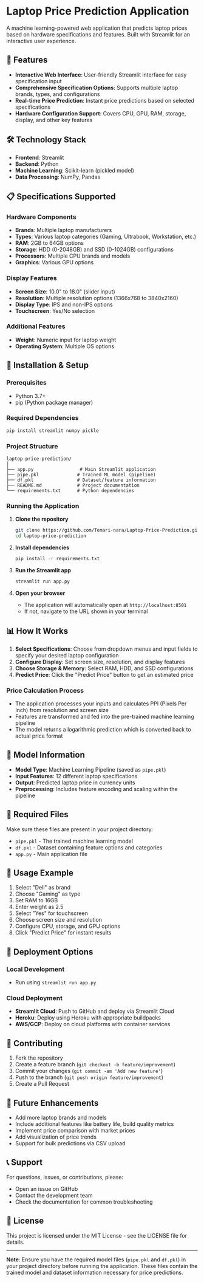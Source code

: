 # Laptop Price Prediction Application

A machine learning-powered web application that predicts laptop prices based on hardware specifications and features. Built with Streamlit for an interactive user experience.

## 🚀 Features

- **Interactive Web Interface**: User-friendly Streamlit interface for easy specification input
- **Comprehensive Specification Options**: Supports multiple laptop brands, types, and configurations
- **Real-time Price Prediction**: Instant price predictions based on selected specifications
- **Hardware Configuration Support**: Covers CPU, GPU, RAM, storage, display, and other key features

## 🛠️ Technology Stack

- **Frontend**: Streamlit
- **Backend**: Python
- **Machine Learning**: Scikit-learn (pickled model)
- **Data Processing**: NumPy, Pandas

## 📋 Specifications Supported

### Hardware Components
- **Brands**: Multiple laptop manufacturers
- **Types**: Various laptop categories (Gaming, Ultrabook, Workstation, etc.)
- **RAM**: 2GB to 64GB options
- **Storage**: HDD (0-2048GB) and SSD (0-1024GB) configurations
- **Processors**: Multiple CPU brands and models
- **Graphics**: Various GPU options

### Display Features
- **Screen Size**: 10.0" to 18.0" (slider input)
- **Resolution**: Multiple resolution options (1366x768 to 3840x2160)
- **Display Type**: IPS and non-IPS options
- **Touchscreen**: Yes/No selection

### Additional Features
- **Weight**: Numeric input for laptop weight
- **Operating System**: Multiple OS options

## 🚀 Installation & Setup

### Prerequisites
- Python 3.7+
- pip (Python package manager)

### Required Dependencies
```bash
pip install streamlit numpy pickle
```

### Project Structure
```
laptop-price-prediction/
│
├── app.py                 # Main Streamlit application
├── pipe.pkl              # Trained ML model (pipeline)
├── df.pkl                # Dataset/feature information
├── README.md             # Project documentation
└── requirements.txt      # Python dependencies
```

### Running the Application

1. **Clone the repository**
   ```bash
   git clone https://github.com/Temari-nara/Laptop-Price-Prediction.git
   cd laptop-price-prediction
   ```

2. **Install dependencies**
   ```bash
   pip install -r requirements.txt
   ```

3. **Run the Streamlit app**
   ```bash
   streamlit run app.py
   ```

4. **Open your browser**
   - The application will automatically open at `http://localhost:8501`
   - If not, navigate to the URL shown in your terminal

## 📊 How It Works

1. **Select Specifications**: Choose from dropdown menus and input fields to specify your desired laptop configuration
2. **Configure Display**: Set screen size, resolution, and display features
3. **Choose Storage & Memory**: Select RAM, HDD, and SSD configurations
4. **Predict Price**: Click the "Predict Price" button to get an estimated price

### Price Calculation Process
- The application processes your inputs and calculates PPI (Pixels Per Inch) from resolution and screen size
- Features are transformed and fed into the pre-trained machine learning pipeline
- The model returns a logarithmic prediction which is converted back to actual price format

## 🔧 Model Information

- **Model Type**: Machine Learning Pipeline (saved as `pipe.pkl`)
- **Input Features**: 12 different laptop specifications
- **Output**: Predicted laptop price in currency units
- **Preprocessing**: Includes feature encoding and scaling within the pipeline

## 📁 Required Files

Make sure these files are present in your project directory:
- `pipe.pkl` - The trained machine learning model
- `df.pkl` - Dataset containing feature options and categories
- `app.py` - Main application file

## 🎯 Usage Example

1. Select "Dell" as brand
2. Choose "Gaming" as type
3. Set RAM to 16GB
4. Enter weight as 2.5
5. Select "Yes" for touchscreen
6. Choose screen size and resolution
7. Configure CPU, storage, and GPU options
8. Click "Predict Price" for instant results

## 🚀 Deployment Options

### Local Development
- Run using `streamlit run app.py`

### Cloud Deployment
- **Streamlit Cloud**: Push to GitHub and deploy via Streamlit Cloud
- **Heroku**: Deploy using Heroku with appropriate buildpacks
- **AWS/GCP**: Deploy on cloud platforms with container services

## 🤝 Contributing

1. Fork the repository
2. Create a feature branch (`git checkout -b feature/improvement`)
3. Commit your changes (`git commit -am 'Add new feature'`)
4. Push to the branch (`git push origin feature/improvement`)
5. Create a Pull Request

## 📝 Future Enhancements

- Add more laptop brands and models
- Include additional features like battery life, build quality metrics
- Implement price comparison with market prices
- Add visualization of price trends
- Support for bulk predictions via CSV upload

## 📞 Support

For questions, issues, or contributions, please:
- Open an issue on GitHub
- Contact the development team
- Check the documentation for common troubleshooting

## 📄 License

This project is licensed under the MIT License - see the LICENSE file for details.

---

**Note**: Ensure you have the required model files (`pipe.pkl` and `df.pkl`) in your project directory before running the application. These files contain the trained model and dataset information necessary for price predictions.